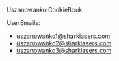 Uszanowanko CookieBook

UserEmails:
- uszanowanko1@sharklasers.com
- uszanowanko2@sharklasers.com
- uszanowanko3@sharklasers.com